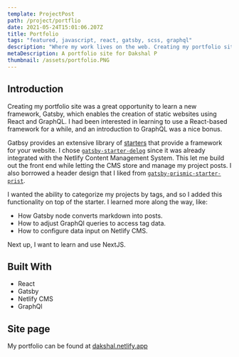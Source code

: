 ```yaml
---
template: ProjectPost
path: /project/portflio
date: 2021-05-24T15:01:06.207Z
title: Portfolio
tags: "featured, javascript, react, gatsby, scss, graphql"
description: "Where my work lives on the web. Creating my portfolio site was a great opportunity to learn a new framework, Gatsby. I had been interested in learning to use a React-based framework for a while, and an introduction to GraphQL was a nice bonus."
metaDescription: A portfolio site for Dakshal P
thumbnail: /assets/portfolio.PNG
---
```


## **Introduction**

Creating my portfolio site was a great opportunity to learn a new framework, Gatsby, which enables the creation of static websites using React and GraphQL. I had been interested in learning to use a React-based framework for a while, and an introduction to GraphQL was a nice bonus.

Gatbsy provides an extensive library of [starters](https://www.gatsbyjs.com/starters) that provide a framework for your website. I chose [`gatsby-starter-delog`](https://www.gatsbyjs.com/starters/W3Layouts/gatsby-starter-delog/) since it was already integrated with the Netlify Content Management System. This let me build out the front end while letting the CMS store and manage my project posts. I also borrowed a header design that I liked from [`gatsby-prismic-starter-prist`](https://www.gatsbyjs.com/starters/margueriteroth/gatsby-prismic-starter-prist/).

I wanted the ability to categorize my projects by tags, and so I added this functionality on top of the starter. I learned more along the way, like:

-   How Gatsby node converts markdown into posts.
-   How to adjust GraphQl queries to access tag data.
-   How to configure data input on Netlify CMS.

Next up, I want to learn and use NextJS.

## **Built With**

-   React
-   Gatsby
-   Netlify CMS
-   GraphQl

## **Site page**

My portfolio can be found at [dakshal.netlify.app](https://dakshal.netlify.app/)
